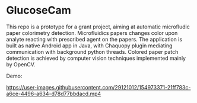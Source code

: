 # GlucoseCam

This repo is a prototype for a grant project, aiming at automatic microfludic paper colorimetry detection. Microfluidics papers changes color upon analyte reacting with prescribed agent on the papers. The application is built as native Android app in Java, with Chaquopy plugin mediating communication with background python threads. Colored paper patch detection is achieved by computer vision techniques implemented mainly by OpenCV. 

Demo:

https://user-images.githubusercontent.com/29121012/154973371-21ff783c-a6ce-4496-a634-d78d77bbdacd.mp4
